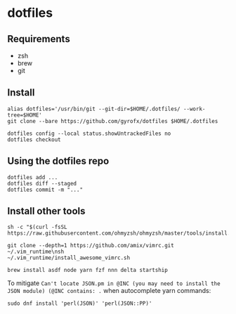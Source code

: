 # dotfiles

## Requirements

- zsh
- brew
- git

## Install

```
alias dotfiles='/usr/bin/git --git-dir=$HOME/.dotfiles/ --work-tree=$HOME'
git clone --bare https://github.com/gyrofx/dotfiles $HOME/.dotfiles

dotfiles config --local status.showUntrackedFiles no
dotfiles checkout
```

## Using the dotfiles repo

```
dotfiles add ...
dotfiles diff --staged
dotfiles commit -m "..."
```

## Install other tools

```
sh -c "$(curl -fsSL https://raw.githubusercontent.com/ohmyzsh/ohmyzsh/master/tools/install.sh)"

git clone --depth=1 https://github.com/amix/vimrc.git ~/.vim_runtime\nsh 
~/.vim_runtime/install_awesome_vimrc.sh

brew install asdf node yarn fzf nnn delta startship
```

To mitigate `Can't locate JSON.pm in @INC (you may need to install the JSON module) (@INC contains: .` when autocomplete yarn commands:
```
sudo dnf install 'perl(JSON)' 'perl(JSON::PP)'
```
